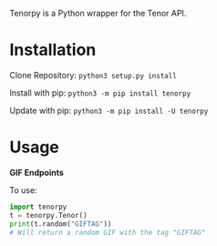 Tenorpy is a Python wrapper for the Tenor API.

Installation
===============
Clone Repository: ``python3 setup.py install``

Install with pip: ``python3 -m pip install tenorpy``

Update with pip: ``python3 -m pip install -U tenorpy``

Usage
=====
**GIF Endpoints**

To use:

```python
import tenorpy
t = tenorpy.Tenor()
print(t.random("GIFTAG"))
# Will return a random GIF with the tag "GIFTAG"
```

